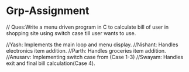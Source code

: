# Grp-Assignment

// Ques:Write a menu driven program in C to calculate bill of user in shopping site using switch case till user wants to use.



//Yash: Implements the main loop and menu display.
//Nishant: Handles electronics item addition.
//Parth: Handles groceries item addition.
//Anusarv: Implementing switch case from (Case 1-3)
//Swayam: Handles exit and final bill calculation(Case 4).

